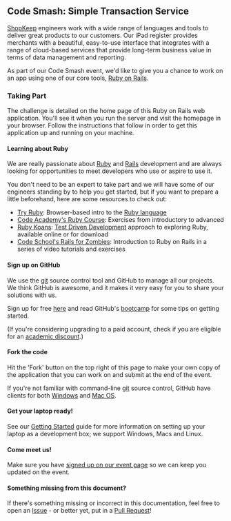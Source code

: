 ## Code Smash: Simple Transaction Service

[ShopKeep][shopkeep] engineers work with a wide range of languages and tools to deliver
great products to our customers. Our iPad register provides merchants with a
beautiful, easy-to-use interface that integrates with a range of cloud-based
services that provide long-term business value in terms of data management and
reporting.

As part of our Code Smash event, we'd like to give you a chance to work on an
app using one of our core tools, [Ruby on Rails][rails].

### Taking Part

The challenge is detailed on the home page of this Ruby on Rails web application.
You'll see it when you run the server and visit the homepage in your browser.
Follow the instructions that follow in order to get this application up and running on your machine.

#### Learning about Ruby

We are really passionate about [Ruby][ruby] and [Rails][rails] development and
are always looking for opportunities to meet developers who use or aspire to use it.

You don't need to be an expert to take part and we will have some of our
engineers standing by to help you get started, but if you want to prepare a
little beforehand, here are some resources to check out:

- [Try Ruby][tryruby]: Browser-based intro to the [Ruby language][ruby]
- [Code Academy's Ruby Course][codeacademy]: Exercises from introductory to advanced
- [Ruby Koans][rubykoans]: [Test Driven Development][tdd] approach to exploring Ruby, available online or for download
- [Code School's Rails for Zombies][railsforzombies]: Introduction to Ruby on Rails in a series of video tutorials and exercises

#### Sign up on GitHub

We use the [git][git] source control tool and GitHub to manage all our projects.
We think GitHub is awesome, and it makes it very easy for you to share your solutions with us.

Sign up for free [here][github-signup] and read GitHub's [bootcamp][github-bootcamp]
for some tips on getting started.

(If you're considering upgrading to a paid account, check if you are  eligible for an [academic discount][github-academic-signup].)

#### Fork the code

Hit the 'Fork' button on the top right of this page to make your
own copy of the application that you can work on and submit at the end of
 the event.

If you're not familiar with command-line [git][git] source control,
 GitHub have clients for both [Windows][github-windows] and [Mac OS][github-mac].

#### Get your laptop ready!

See our [Getting Started](doc/GETTING_STARTED.md) guide for more information
on setting up your laptop as a development box; we support Windows, Macs and Linux.

#### Come meet us!

Make sure you have [signed up on our event page][eventbrite] so we can keep you updated on the event.

#### Something missing from this document?

If there's something missing or incorrect in this documentation, feel free to open an [Issue][gh-issue] - or better yet, put in a [Pull Request][gh-pull-request]!

[shopkeep]: http://www.shopkeep.com  'ShopKeep POS'

[ruby]: https://www.ruby-lang.org 'Ruby Programming Language'
[rails]: http://rubyonrails.org 'Ruby on Rails'

[tryruby]: http://tryruby.org 'Try Ruby'
[rubykoans]: http://rubykoans.com 'Ruby Koans'
[codeacademy]: http://www.codecademy.com/tracks/ruby 'Learn Ruby Programming'
[railsforzombies]: http://railsforzombies.org 'Rails for Zombies'

[git]: http://git-scm.com  'Git source control'
[github-signup]: https://github.com/join 'Join GitHub'
[github-academic-signup]: https://education.github.com 'GitHub Education'

[github-bootcamp]: https://help.github.com/categories/54/articles 'GitHub Bootcamp'
[github-windows]: https://windows.github.com 'GitHub for Windows'
[github-mac]: https://mac.github.com 'GitHub for Mac'

[rvm]: http://rvm.io 'Ruby Version Manager'
[tdd]: http://c2.com/cgi/wiki?TestDrivenDevelopment 'Test Driven Development'
[vagrant]: http://www.vagrantup.com 'Vagrant'
[virtualbox]: https://www.virtualbox.org 'VirtualBox'

[eventbrite]: http://www.eventbrite.co.uk/e/shopkeep-code-smash-tickets-16672949240 'Shopkeep Code Smash'

[gh-issue]: https://help.github.com/articles/creating-an-issue/ 'Creating an issue'
[gh-pull-request]: https://help.github.com/articles/creating-a-pull-request/ 'Creating a pull request'